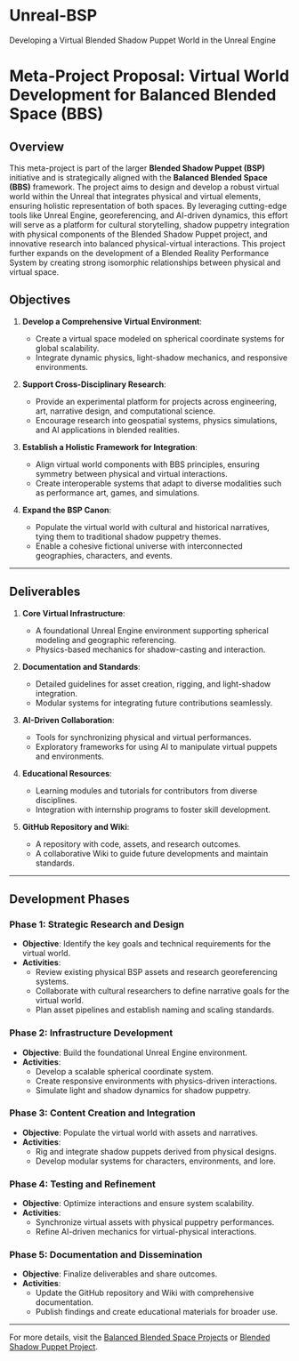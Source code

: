 # Unreal-BSP
Developing a Virtual Blended Shadow Puppet World in the Unreal Engine

# Meta-Project Proposal: Virtual World Development for Balanced Blended Space (BBS)

## Overview
This meta-project is part of the larger **Blended Shadow Puppet (BSP)** initiative and is strategically aligned with the **Balanced Blended Space (BBS)** framework. The project aims to design and develop a robust virtual world within the Unreal  that integrates physical and virtual elements, ensuring holistic representation of both spaces. By leveraging cutting-edge tools like Unreal Engine, georeferencing, and AI-driven dynamics, this effort will serve as a platform for cultural storytelling, shadow puppetry integration with physical components of the Blended Shadow Puppet project, and innovative research into balanced physical-virtual interactions.  This project further expands on the development of a Blended Reality Performance System by creating strong isomorphic relationships between physical and virtual space.

## Objectives
1. **Develop a Comprehensive Virtual Environment**:
   - Create a virtual space modeled on spherical coordinate systems for global scalability.
   - Integrate dynamic physics, light-shadow mechanics, and responsive environments.

2. **Support Cross-Disciplinary Research**:
   - Provide an experimental platform for projects across engineering, art, narrative design, and computational science.
   - Encourage research into geospatial systems, physics simulations, and AI applications in blended realities.

3. **Establish a Holistic Framework for Integration**:
   - Align virtual world components with BBS principles, ensuring symmetry between physical and virtual interactions.
   - Create interoperable systems that adapt to diverse modalities such as performance art, games, and simulations.

4. **Expand the BSP Canon**:
   - Populate the virtual world with cultural and historical narratives, tying them to traditional shadow puppetry themes.
   - Enable a cohesive fictional universe with interconnected geographies, characters, and events.

---

## Deliverables
1. **Core Virtual Infrastructure**:
   - A foundational Unreal Engine environment supporting spherical modeling and geographic referencing.
   - Physics-based mechanics for shadow-casting and interaction.

2. **Documentation and Standards**:
   - Detailed guidelines for asset creation, rigging, and light-shadow integration.
   - Modular systems for integrating future contributions seamlessly.

3. **AI-Driven Collaboration**:
   - Tools for synchronizing physical and virtual performances.
   - Exploratory frameworks for using AI to manipulate virtual puppets and environments.

4. **Educational Resources**:
   - Learning modules and tutorials for contributors from diverse disciplines.
   - Integration with internship programs to foster skill development.

5. **GitHub Repository and Wiki**:
   - A repository with code, assets, and research outcomes.
   - A collaborative Wiki to guide future developments and maintain standards.

---

## Development Phases
### Phase 1: Strategic Research and Design
- **Objective**: Identify the key goals and technical requirements for the virtual world.
- **Activities**:
  - Review existing physical BSP assets and research georeferencing systems.
  - Collaborate with cultural researchers to define narrative goals for the virtual world.
  - Plan asset pipelines and establish naming and scaling standards.

### Phase 2: Infrastructure Development
- **Objective**: Build the foundational Unreal Engine environment.
- **Activities**:
  - Develop a scalable spherical coordinate system.
  - Create responsive environments with physics-driven interactions.
  - Simulate light and shadow dynamics for shadow puppetry.

### Phase 3: Content Creation and Integration
- **Objective**: Populate the virtual world with assets and narratives.
- **Activities**:
  - Rig and integrate shadow puppets derived from physical designs.
  - Develop modular systems for characters, environments, and lore.

### Phase 4: Testing and Refinement
- **Objective**: Optimize interactions and ensure system scalability.
- **Activities**:
  - Synchronize virtual assets with physical puppetry performances.
  - Refine AI-driven mechanics for virtual-physical interactions.

### Phase 5: Documentation and Dissemination
- **Objective**: Finalize deliverables and share outcomes.
- **Activities**:
  - Update the GitHub repository and Wiki with comprehensive documentation.
  - Publish findings and create educational materials for broader use.

---


For more details, visit the [Balanced Blended Space Projects](https://sites.google.com/view/balancedblendedspace/projects/blended-shadow-puppet/world-building) or [Blended Shadow Puppet Project](https://openlab.citytech.cuny.edu/wayang2024/).
